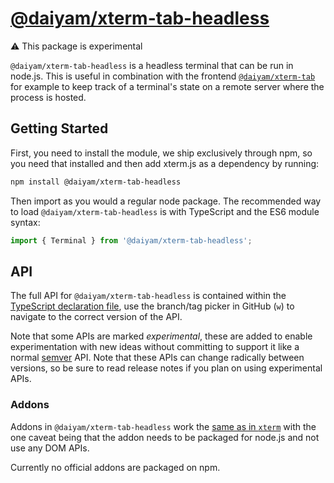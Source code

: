 [@daiyam/xterm-tab-headless](https://github.com/daiyam/xterm-tab)
=================================================================

⚠ This package is experimental

`@daiyam/xterm-tab-headless` is a headless terminal that can be run in node.js. This is useful in combination with the frontend [`@daiyam/xterm-tab`](https://github.com/daiyam/xterm-tab) for example to keep track of a terminal's state on a remote server where the process is hosted.

## Getting Started

First, you need to install the module, we ship exclusively through npm, so you need that installed and then add xterm.js as a dependency by running:

```sh
npm install @daiyam/xterm-tab-headless
```

Then import as you would a regular node package. The recommended way to load `@daiyam/xterm-tab-headless` is with TypeScript and the ES6 module syntax:

```javascript
import { Terminal } from '@daiyam/xterm-tab-headless';
```

## API

The full API for `@daiyam/xterm-tab-headless` is contained within the [TypeScript declaration file](https://github.com/daiyam/xterm-tab/blob/master/typings/@daiyam/xterm-tab-headless.d.ts), use the branch/tag picker in GitHub (`w`) to navigate to the correct version of the API.

Note that some APIs are marked *experimental*, these are added to enable experimentation with new ideas without committing to support it like a normal [semver](https://semver.org/) API. Note that these APIs can change radically between versions, so be sure to read release notes if you plan on using experimental APIs.

### Addons

Addons in `@daiyam/xterm-tab-headless` work the [same as in `xterm`](https://github.com/daiyam/xterm-tab/blob/master/README.md#addons) with the one caveat being that the addon needs to be packaged for node.js and not use any DOM APIs.

Currently no official addons are packaged on npm.
